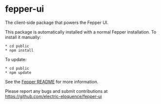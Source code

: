 # fepper-ui
The client-side package that powers the Fepper UI.

This package is automatically installed with a normal Fepper installation. To 
install it manually:

```shell
* cd public
* npm install
```

To update:

```shell
* cd public
* npm update
```

See the [Fepper README](https://github.com/electric-eloquence/fepper) for more 
information.

Please report any bugs and submit contributions at
https://github.com/electric-eloquence/fepper-ui
